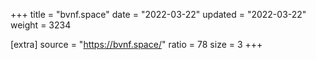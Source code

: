 +++
title = "bvnf.space"
date = "2022-03-22"
updated = "2022-03-22"
weight = 3234

[extra]
source = "https://bvnf.space/"
ratio = 78
size = 3
+++
